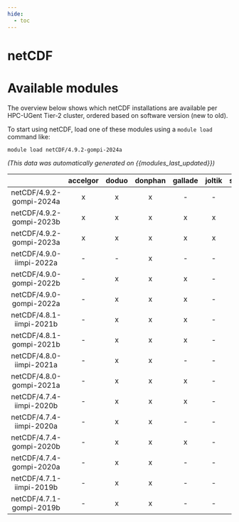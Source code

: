 ```yaml
---
hide:
  - toc
---
```


netCDF
======

# Available modules


The overview below shows which netCDF installations are available per HPC-UGent Tier-2 cluster, ordered based on software version (new to old).

To start using netCDF, load one of these modules using a `module load` command like:

```shell
module load netCDF/4.9.2-gompi-2024a
```

*(This data was automatically generated on {{modules_last_updated}})*  

| |accelgor|doduo|donphan|gallade|joltik|shinx|skitty|
| :---: | :---: | :---: | :---: | :---: | :---: | :---: | :---: |
|netCDF/4.9.2-gompi-2024a|x|x|x|-|-|x|x|
|netCDF/4.9.2-gompi-2023b|x|x|x|x|x|x|x|
|netCDF/4.9.2-gompi-2023a|x|x|x|x|x|x|x|
|netCDF/4.9.0-iimpi-2022a|-|-|x|-|-|-|-|
|netCDF/4.9.0-gompi-2022b|-|x|x|x|-|-|-|
|netCDF/4.9.0-gompi-2022a|-|x|x|x|-|-|-|
|netCDF/4.8.1-iimpi-2021b|-|x|x|x|-|-|-|
|netCDF/4.8.1-gompi-2021b|-|x|x|x|-|-|-|
|netCDF/4.8.0-iimpi-2021a|-|x|x|-|-|-|-|
|netCDF/4.8.0-gompi-2021a|-|x|x|x|-|-|-|
|netCDF/4.7.4-iimpi-2020b|-|x|x|x|-|-|-|
|netCDF/4.7.4-iimpi-2020a|-|x|x|-|-|-|-|
|netCDF/4.7.4-gompi-2020b|-|x|x|x|-|-|-|
|netCDF/4.7.4-gompi-2020a|-|x|x|-|-|-|-|
|netCDF/4.7.1-iimpi-2019b|-|x|x|-|-|-|-|
|netCDF/4.7.1-gompi-2019b|-|x|x|-|-|-|-|

